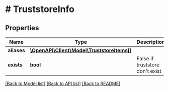 # # TruststoreInfo

## Properties

Name | Type | Description | Notes
------------ | ------------- | ------------- | -------------
**aliases** | [**\OpenAPI\Client\Model\TruststoreItems[]**](TruststoreItems.md) |  | [optional]
**exists** | **bool** | False if truststore don&#39;t exist | [optional]

[[Back to Model list]](../../README.md#models) [[Back to API list]](../../README.md#endpoints) [[Back to README]](../../README.md)
